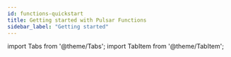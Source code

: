 ```yaml
---
id: functions-quickstart
title: Getting started with Pulsar Functions
sidebar_label: "Getting started"
---
```


import Tabs from '@theme/Tabs';
import TabItem from '@theme/TabItem';
